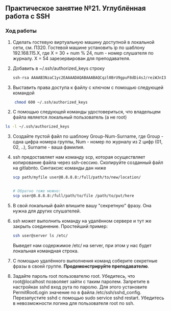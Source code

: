 ## Практическое занятие №21. Углублённая работа с SSH

### Ход работы

1. Сделать гостевую виртуальную машину доступной в локальной сети, см. ПЗ20. Гостевой машине установить ip по шаблону 192.168.115.X, где X = 30 + num % 24, num - номер слушателя по журналу. X = 54 зарезервирован для преподавателя.
2. Добавить в ~/.ssh/authorized_keys строку

    ```bash
    ssh-rsa AAAAB3NzaC1yc2EAAAADAQABAAABAQCqzl0BrU9gpuF8dDi4sJ/reiWJnI3MKcqhbUpCOayIBqMeJr1ro7kskUKtZvzlfMaf5OXgSsiGcipVef4vQyMKZPkJalV+LDhzATW6zaYOP4AANQntR7pbEWoSCQBaObQhcqs4DckUNlAE2DufXKTyXnz2iY1bDyQXIt9v94tJpLWK0AonBZzsFaWg3eLb1cZKgmg68xxsoGULaMQ2rqXN05YXxoDZ03uNFSgiBydkZsQrHkWZmSlzqVBopzxRQ1fzla8RDGEmmiMhu7nzelW+ClhlsWUruUyLTR/Vcpc7W5qlmWv9qTilzLSf+KfO6u8AbBp7v1tsRh4UB/Z+5Wtr an@Lyachovets
    ```
1. Выставить права доступа к файлу с ключом с помощью следующей командой
```bash
    chmod 600 ~/.ssh/authorized_keys
```
2. С помощью следующей команды удостовериться, что владельцем файла является локальный пользователь (а не root)
```bash
ls -l ~/.ssh/authorized_keys
```
3. Создайте пустой файл по шаблону Group-Num-Surname, где Group - одна цифра номера группы, Num - номер по журналу из 2 цифр (01, 02, ..), Surname - ваша фамилия.
1. ssh предоставляет нам команду scp, которая осуществляет копирование файла через ssh-сессию.  Скопируйте созданный файл на gitlabnto. Синтаксис команды дан ниже

    ```bash
    scp path/myfile user@8.8.8.8:/full/path/to/new/location/
    
    
    # Обратно тоже можно:
    scp user@8.8.8.8:/full/path/to/file /path/to/put/here
    ```
1. В свой локальный файл впишите вашу "секретную" фразу. Она нужна для других слушателей.
1. ssh может выполнить команду на удалённом сервере и тут же закрыть соединение. Простейший пример:

    ```bash
    ssh user@server ls /etc/
    ```
    
    Выведет нам содержимое /etc/ на server, при этом у нас будет локальная командная строка.

1. С помощью удалённого выполнения команд соберите секретные фразы в своей группе. **Продемонстрируйте преподавателю**.

1. Задайте пароль root пользователю root. Убедитесь, что root@localhost позволяет зайти с таким паролем. Запретите в настройках sshd вход рута по паролю. Для этого установите PermitRootLogin значение no в файла /etc/ssh/sshd_config. Перезапустите sshd с помощью sudo service sshd restart. Убедитесь в невозможности логина для пользователя root по ssh. 